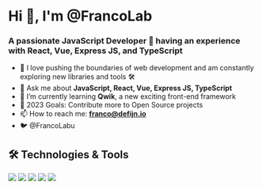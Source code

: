 # Hi 👋, I'm @FrancoLab
### A passionate JavaScript Developer 🚀 having an experience with React, Vue, Express JS, and TypeScript

- 👀 I love pushing the boundaries of web development and am constantly exploring new libraries and tools 🛠
- 💬 Ask me about **JavaScript, React, Vue, Express JS, TypeScript**
- 🌱 I’m currently learning **Qwik**, a new exciting front-end framework
- 🥅 2023 Goals: Contribute more to Open Source projects
- 📫 How to reach me: **franco@defijn.io**
- 🐦 @FrancoLabu


## 🛠 Technologies & Tools

![](https://img.shields.io/badge/JavaScript-F7DF1E?style=for-the-badge)
![](https://img.shields.io/badge/TypeScript-3178C6?style=for-the-badge)
![](https://img.shields.io/badge/React-61DAFB?style=for-the-badge)
![](https://img.shields.io/badge/Vue-4FC08D?style=for-the-badge)
![](https://img.shields.io/badge/Express.js-000000?style=for-the-badge)
